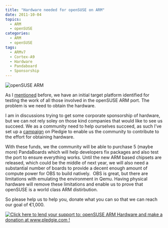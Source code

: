 ```yaml
---
title: "Hardware needed for openSUSE on ARM"
date: 2011-10-04
topics:
  - ARM
  - openSUSE
categories:
  - ARM
  - openSUSE
tags:
  - ARMv7
  - Cortex-A9
  - Hardware
  - Pandaboard
  - Sponsorship
---
```

![openSUSE ARM][1]

 [1]: http://pledgie.com/images/campaigns/16098/medium/ARMopenSUSE.png?1317719839

As I [mentioned][2] before, we have an initial target platform identified for testing the work of all those involved in the openSUSE ARM port. The problem is we need to obtain the hardware.

 [2]: /post/2011-09-30-target-arm-hardware "Target ARM hardware decision"

I am in discussions trying to get some corporate sponsorship of hardware, but we can not rely soley on those kind companies that would like to see us succeed. We as a community need to help ourselves succeed, as such I’ve set up a [campaign][3] on Pledgie to enable us the community to contribute to the effort for obtaining hardware.

 [3]: http://pledgie.com/campaigns/16098 "openSUSE ARM pledgie campaign"

With these funds, we the community will be able to purchase 5 (maybe more) PandaBoards which will help developers fix packages and also test the port to ensure everything works. Until the new ARM based chipsets are released, which could be the middle of next year, we will also need a substantial number of boards to provide a decent enough amount of compute power for OBS to build natively.  OBS is great, but there are limitations with emulating the environment in Qemu. Having physical hardware will remove these limitations and enable us to prove that openSUSE is a world class ARM distirbution.

So please help us to help you, donate what you can so that we can reach our goal of €1,000.

[![Click here to lend your support to: openSUSE ARM Hardware and make a donation at www.pledgie.com !][3]][4]

 [4]: http://www.pledgie.com/campaigns/16098.png?skin_name=chrome
